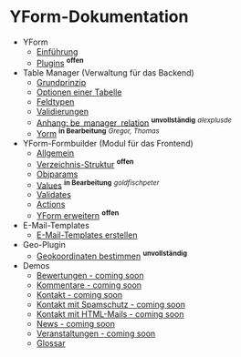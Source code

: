 # YForm-Dokumentation

- YForm
	- [Einführung](main_intro.md)
	- [Plugins](yform_plugins.md) <sup><b>offen</b></sup>
- Table Manager (Verwaltung für das Backend)
	- [Grundprinzip](table_manager_grundprinzip.md)
	- [Optionen einer Tabelle](table_manager_optionen.md)
	- [Feldtypen](table_manager_feldtypen.md)
	- [Validierungen](table_manager_validierungen.md)
	- [Anhang: be_manager_relation](table_manager_feldtypen_be-manager-relation.md) <sup><b>unvollständig</b></sup>  <sup><i>alexplusde</i></sup>
    - [Yorm](yorm.md) <sup><b>in Bearbeitung</b></sup> <sup><i>Gregor, Thomas</i></sup>
- YForm-Formbuilder (Modul für das Frontend)
	- [Allgemein](yform_modul_allgemein.md)
	- [Verzeichnis-Struktur](yform_modul_struktur.md) <sup><b>offen</b></sup>
	- [Objparams](yform_modul_objparams.md)
	- [Values](yform_modul_values.md) <sup><b>in Bearbeitung</b></sup> <sup><i>goldfischpeter</i></sup>
	- [Validates](yform_modul_validates.md)
	- [Actions](yform_modul_actions.md)
	- [YForm erweitern](yform_modul_erweitern.md) <sup><b>offen</b></sup>
- E-Mail-Templates
	- [E-Mail-Templates erstellen](email_templates.md)
- Geo-Plugin
	- [Geokoordinaten bestimmen](geo_plugin.md) <sup><b>unvollständig</b></sup>
- Demos
 	- [Bewertungen - coming soon](demo_bewertungen.md)
 	- [Kommentare - coming soon](demo_kommentare.md)
 	- [Kontakt - coming soon](demo_kontakt.md)
 	- [Kontakt mit Spamschutz - coming soon](demo_kontakt-spamschutz.md)
 	- [Kontakt mit HTML-Mails - coming soon](demo_kontakt-htmlmails.md)
 	- [News - coming soon](demo_news.md)
 	- [Veranstaltungen - coming soon](demo_veranstaltungen.md)
 	- [Glossar](demo_glossar.md)
